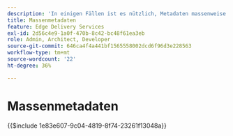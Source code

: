 ```yaml
---
description: 'In einigen Fällen ist es nützlich, Metadaten massenweise auf eine Website anzuwenden. Häufige Anwendungsfälle umfassen:'
title: Massenmetadaten
feature: Edge Delivery Services
exl-id: 2d56c4e9-1a0f-470b-8c42-bc48f61ea3eb
role: Admin, Architect, Developer
source-git-commit: 646ca4f4a441bf1565558002dcd6f96d3e228563
workflow-type: tm+mt
source-wordcount: '22'
ht-degree: 36%

---
```


# Massenmetadaten

{{$include 1e83e607-9c04-4819-8f74-23261f13048a}}

